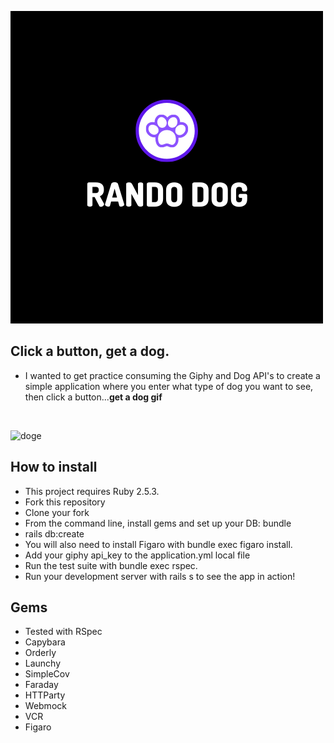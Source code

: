 ![rando_dog](app/assets/images/rando.png)


## Click a button, get a dog.
<ul>
  <li>I wanted to get practice consuming the Giphy and Dog API's to create a simple application where you enter what type of dog you want to see, then click a button...<strong>get a dog gif</strong></li>
  </ul><br>
  
  ![doge](https://media.giphy.com/media/sHytgXD2vlNVC/giphy.gif)
  
## How to install
<ul>
  <li>This project requires Ruby 2.5.3.</li>

<li>Fork this repository</li>
<li>Clone your fork</li>
<li>From the command line, install gems and set up your DB:
bundle</li>
<li>rails db:create</li>
<li>You will also need to install Figaro with 
 bundle exec figaro install.</li>
<li> Add your giphy api_key to the application.yml local file</li>
<li>Run the test suite with bundle exec rspec.</li>
<li>Run your development server with rails s to see the app in action!</li>
</ul>

## Gems

<ul>
  <li>Tested with RSpec</li>
  <li>Capybara</li>
  <li>Orderly</li>
  <li>Launchy</li>
  <li>SimpleCov</li>
  <li>Faraday</li>
  <li>HTTParty</li>
  <li>Webmock</li>
  <li>VCR</li>
  <li>Figaro

